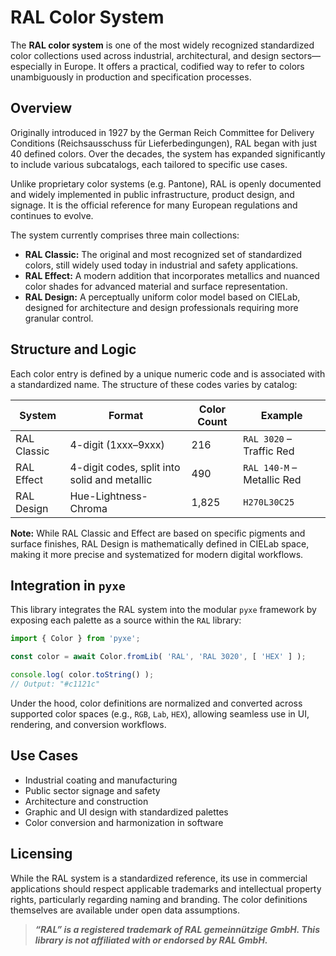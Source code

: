 # RAL Color System

The **RAL color system** is one of the most widely recognized standardized color collections used across industrial, architectural, and design sectors—especially in Europe. It offers a practical, codified way to refer to colors unambiguously in production and specification processes.

## Overview

Originally introduced in 1927 by the German Reich Committee for Delivery Conditions (Reichsausschuss für Lieferbedingungen), RAL began with just 40 defined colors. Over the decades, the system has expanded significantly to include various subcatalogs, each tailored to specific use cases.

Unlike proprietary color systems (e.g. Pantone), RAL is openly documented and widely implemented in public infrastructure, product design, and signage. It is the official reference for many European regulations and continues to evolve.

The system currently comprises three main collections:

- **RAL Classic:** The original and most recognized set of standardized colors, still widely used today in industrial and safety applications.
- **RAL Effect:** A modern addition that incorporates metallics and nuanced color shades for advanced material and surface representation.
- **RAL Design:** A perceptually uniform color model based on CIELab, designed for architecture and design professionals requiring more granular control.

## Structure and Logic

Each color entry is defined by a unique numeric code and is associated with a standardized name. The structure of these codes varies by catalog:

| System      | Format                                       | Color Count | Example                    |
| ----------- | -------------------------------------------- | ----------- | -------------------------- |
| RAL Classic | 4-digit (1xxx–9xxx)                          |         216 | `RAL 3020` – Traffic Red   |
| RAL Effect  | 4-digit codes, split into solid and metallic |         490 | `RAL 140-M` – Metallic Red |
| RAL Design  | Hue-Lightness-Chroma                         |       1,825 | `H270L30C25`               |

**Note:** While RAL Classic and Effect are based on specific pigments and surface finishes, RAL Design is mathematically defined in CIELab space, making it more precise and systematized for modern digital workflows.

## Integration in `pyxe`

This library integrates the RAL system into the modular `pyxe` framework by exposing each palette as a source within the `RAL` library:

```ts
import { Color } from 'pyxe';

const color = await Color.fromLib( 'RAL', 'RAL 3020', [ 'HEX' ] );

console.log( color.toString() );
// Output: "#c1121c"
```

Under the hood, color definitions are normalized and converted across supported color spaces (e.g., `RGB`, `Lab`, `HEX`), allowing seamless use in UI, rendering, and conversion workflows.

## Use Cases

- Industrial coating and manufacturing
- Public sector signage and safety
- Architecture and construction
- Graphic and UI design with standardized palettes
- Color conversion and harmonization in software

## Licensing

While the RAL system is a standardized reference, its use in commercial applications should respect applicable trademarks and intellectual property rights, particularly regarding naming and branding. The color definitions themselves are available under open data assumptions.

> ***“RAL” is a registered trademark of RAL gemeinnützige GmbH. This library is not affiliated with or endorsed by RAL GmbH.***